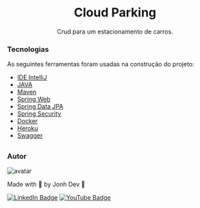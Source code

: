 <h1 align="center"> Cloud Parking </h1>

<p align="center">Crud para um estacionamento de carros.</p>

### Tecnologias

As seguintes ferramentas foram usadas na construção do projeto:

- [IDE IntelliJ](https://www.jetbrains.com/pt-br/idea/)
- [JAVA](https://docs.oracle.com/en/java/index.html)
- [Maven](https://maven.apache.org/)
- [Spring Web](https://spring.io/projects/spring-ws)
- [Spring Data JPA](https://spring.io/projects/spring-data-jpa)
- [Spring Security](https://spring.io/projects/spring-security)
- [Docker](https://docs.docker.com/)
- [Heroku](https://www.heroku.com)
- [Swagger](https://swagger.io/tools/swagger-ui/)

##

### Autor

![avatar](https://user-images.githubusercontent.com/101439670/181940218-4f68ffb9-0d35-40df-b8e9-86629333d244.png)


Made with 💜 by Jonh Dev 👋

[![LinkedIn Badge](https://img.shields.io/badge/-LINKEDIN-blue?style=flat-square&logo=Linkedin&logoColor=white&link="https://www.linkedin.com/in/jo%C3%A3o-carlos-schwab-zanardi-752591213/)](https://www.linkedin.com/in/jo%C3%A3o-carlos-schwab-zanardi-752591213/)
[![YouTube Badge](https://img.shields.io/badge/-YOUTUBE-EF1A19?style=flat-square&logo=YouTube&logoColor=white&link=https://www.youtube.com/channel/UCV3Nucywtqi6iSM5PsX9SQA)](https://www.youtube.com/channel/UCV3Nucywtqi6iSM5PsX9SQA)

